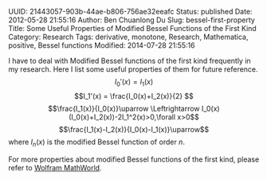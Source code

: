 UUID: 21443057-903b-44ae-b806-756ae32eeafc
Status: published
Date: 2012-05-28 21:55:16
Author: Ben Chuanlong Du
Slug: bessel-first-property
Title: Some Useful Properties of Modified Bessel Functions of the First Kind
Category: Research
Tags: derivative, monotone, Research, Mathematica, positive, Bessel functions
Modified: 2014-07-28 21:55:16

I have to deal with Modified Bessel functions of the first kind frequently in my research. 
Here I list some useful properties of them for future reference. 
    $$I_0'(x) = I_1(x)$$
    $$I_1'(x) = \frac{I_0(x)+I_2(x)}{2} $$
    $$\frac{I_1(x)}{I_0(x)}\uparrow \Leftrightarrow I_0(x)(I_0(x)+I_2(x))-2I_1^2(x)>0,\forall x>0$$
    $$\frac{I_1(x)-I_2(x)}{I_0(x)-I_1(x)}\uparrow$$
where $I_n(x)$ is the modified Bessel function of order $n$.

For more properties about modified Bessel functions of the first kind, 
please refer to [Wolfram MathWorld](http://mathworld.wolfram.com/ModifiedBesselFunctionoftheFirstKind.html).
